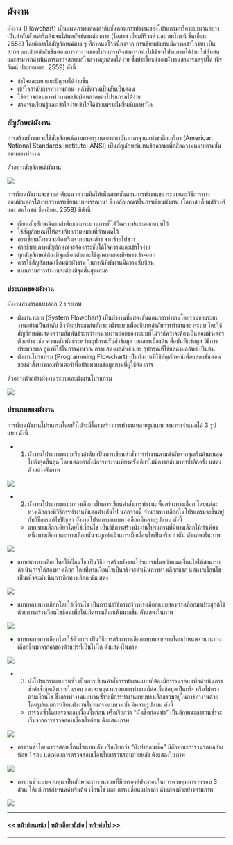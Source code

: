 ## ผังงาน
ผังงาน (Flowchart) เป็นแผนภาพแสดงลำดับขั้นตอนการทำงานของโปรแกรมหรือระบบงานอย่างเป็นลำดับตั้งแต่เริ่มต้นจนได้ผลลัพธ์ตามต้องการ (โอภาส เอี่ยมสิริวงศ์ และ สมโภชน์ ชื่นเอี่ยม. 2558) โดยมีการใช้สัญลักษณ์ต่าง ๆ ที่กำหนดไว้ เนื่องจาก การเขียนผังงานมีความเข้าใจง่าย เป็นสากล และช่วยลำดับขั้นตอนการทำงานของโปรแกรมจึงสามารถนำไปเขียนโปรแกรมได้ง่าย ไม่สับสน และสามารถดำเนินการตรวจสอบแก้ไขความถูกต้องได้ง่าย ซึ่งประโยชน์ของผังงานสามารถสรุปได้ (ธีรวัฒน์ ประกอบผล. 2559) ดังนี้
* ข้าใจและแยกแยะปัญหาได้ง่ายขึ้น
* เข้าใจลำดับการทำงานก่อน-หลังชัดเจนเป็นขั้นเป็นตอน
* ใช้ตรวจสอบการทำงานหาข้อผิดพลาดของโปรแกรมได้ง่าย
* สามารถเรียนรู้และเข้าใจง่ายเข้าใจได้ง่ายเพราะไม่ขึ้นกับภาษาใด

### สัญลักษณ์ผังงาน
การสร้างผังงานจะใช้สัญลักษณ์ตามมาตรฐานของสถาบันมาตรฐานแห่งชาติอเมริกา (American National Standards Institute: ANSI) เป็นสัญลักษณ์แทนข้อความเพื่อสื่อความหมายตามขั้นตอนการทำงาน 

ตัวอย่างสัญลักษณ์ผังงาน

<img src=img/0200-2.png>

การเขียนผังงานจะช่วยลำดับแนวความคิดให้เห็นภาพขั้นตอนการทำงานของระบบและวิธีการทางคอมพิวเตอร์ได้ง่ายกว่าการเขียนแบบพรรณานา  ซึ่งหลักเกณฑ์ในการเขียนผังงาน (โอภาส เอี่ยมสิริวงศ์ และ สมโภชน์ ชื่นเอี่ยม. 2558) มีดังนี้ 
* เขียนสัญลักษณ์ตามลำดับของกระบวนการที่ได้วิเคราะห์และออกแบบไว้
* ใช้สัญลักษณ์ที่ให้ตรงกับความหมายที่กำหนดไว้
* การเขียนผังงานจะต้องเริ่มจากบนลงล่าง จากซ้ายไปขวา
* คำอธิบายภาพสัญลักษณ์จะต้องกระชับได้ใจความและเข้าใจง่าย
* ทุกสัญลักษณ์ต้องมีจุดเชื่อมต่อและใช้ลูกศรแสดงทิศทางเข้า-ออก
* ควรใช้สัญลักษณ์เชื่อมต่อผังงาน ในกรณีที่ผังงานมีความซับซ้อน
* แผนภาพการทำงานจะต้องมีจุดสิ้นสุดเสมอ

### ประเภทของผังงาน
ผังงานสามารถแบ่งออก 2 ประเภท 
* ผังงานระบบ (System Flowchart) เป็นผังงานที่แสดงขั้นตอนการทำงานโดยรวมของระบบงานอย่างเป็นลำดับ ซึ่งวัตถุประสงค์หลักของผังระบบเพื่ออธิบายลำดับการทำงานของระบบ โดยใช้สัญลักษณ์แสดงความสัมพันธ์ระหว่างหน่วยงานย่อยของระบบที่ไม่จำกัดว่าจะต้องเป็นคอมพิวเตอร์ ตัวอย่าง เช่น ความสัมพันธ์ระหว่างอุปกรณ์รับส่งข้อมูล เอกสารเบื้องต้น สื่อบันทึกข้อมูล วิธีการประมวลผล สูตรที่ใช้ในการคำนวณ การแสดงผลลัพธ์ และ อุปกรณ์ที่ใช้แสดงผลลัพธ์ เป็นต้น
* ผังงานโปรแกรม (Programming Flowchart) เป็นผังงานที่ใช้สัญลักษณ์เพื่อแสดงขั้นตอนของคำสั่งทางคอมพิวเตอร์เพื่อประมวผลข้อมูลตามที่ผู้ใช้ต้องการ

ตัวอย่างตัวอย่างผังงานระบบและผังงานโปรแกรม

<img src=img/0201.png>

### ประเภทของผังงาน
การเขียนผังงานโปรแกรมโดยทั่งไปจะมีโครงสร้างการทำงานหลายรูปแบบ สามารถจำแนกได้ 3 รูปแบบ ดังนี้ 
* 1. ผังงานโปรแกรมแบบเรียงลำดับ เป็นการเขียนคำสั่งการทำงานตามลำดับจากจุดเริ่มต้นบนสุดไปถึงจุดสิ้นสุด โดยแต่ละคำสั่งมีการทำงานเพียงครั้งเดียวไม่มีการกลับมาทำซ้ำอีกครั้ง แสดงตัวอย่างดังภาพ

<img src=img/0202.png>

* 2. ผังงานโปรแกรมแบบทางเลือก เป็นการเขียนคำสั่งการทำงานเพื่อสร้างทางเลือก โดยแต่ละทางเลือกจะมีวิธีการทำงานที่แตกต่างกันไป นอกจากนี้ จำนวนทางเลือกในโปรแกรมจะขึ้นอยู่กับวิธีการแก้ไขปัญหา ผังงานโปรแกรมแบบทางเลือกมีหลายรูปแบบ ดังนี้
  * แบบทางเลือกเดียวโดยใช้เงื่อนไข เป็นวิธีการสร้างผังงานโปรแกรมที่มีทางเลือกให้ทำเพียงหนึ่งทางเลือก และทางเลือกนั้นจะถูกดำเนินการเมื่อเงื่อนไขเป็นจริงเท่านั้น ดังแสดงในภาพ

<img src=img/0203.png>

  * แบบสองทางเลือกโดยใช้เงื่อนไข เป็นวิธีการสร้างผังงานโปรแกรมโดยกำหนดเงื่อนไขให้สามารถดำเนินการได้สองทางเลือก โดยที่หากเงื่อนไขเป็นจริงจะดำเนินการทางเลือกแรก แต่หากเงื่อนไขเป็นเท็จจะดำเนินการอีกทางเลือก ดังแสดง

<img src=img/0204.png>

  * แบบหลายทางเลือกโดยใช้เงื่อนไข เป็นการนำวิธีการสร้างทางเลือกแบบสองทางเลือกมาประยุกต์ใช้ด้วยการสร้างเงื่อนไขซ้อนเพื่อให้เกิดทางเลือกเพิ่มมากขึ้น ดังแสดงในภาพ

<img src=img/0205.png>

  * แบบหลายทางเลือกโดยใช้ตัวแปร เป็นวิธีการสร้างทางเลือกแบบหลายทางโดยกำหนดจำนวนทางเลือกขึ้นมาจากค่าของตัวแปรที่เป็นไปได้ ดังแสดงในภาพ
  
<img src=img/0206.png>

* 3. ผังโปรแกรมแบบวนซ้ำ เป็นการเขียนคำสั่งการทำงานแบบที่ต้องมีการวนรอบ เพื่อดำเนินการซ้ำคำสั่งชุดเดิมภายในรอบ และจะหยุดวนรอบการทำงานก็ต่อเมื่อข้อมูลเป็นเท็จ หรือไม่ตรงตามเงื่อนไข ซึ่งการทำงานแบบวนซ้ำจะมีการทำงานแบบทางเลือกรวมอยู่ในการทำงานด้วย โดยรูปแบบการเขียนผังงานโปรแกรมแบบวนซ้ำ มีหลายรูปแบบ ดังนี้  
  * การวนซ้ำโดยตรวจสอบเงื่อนไขก่อน หรือเรียกว่า “ผังเช็คก่อนทำ”  เป็นลักษณะการวนซ้ำจะเริ่มจากการตรวจสอบเงื่อนไขก่อน ดังแสดงภาพ
  
<img src=img/0207.png>

  * การวนซ้ำโดยตรวจสอบเงื่อนไขภายหลัง หรือเรียกว่า “ผังทำก่อนเช็ค” มีลักษณะการวนรอบอย่างน้อย 1 รอบ และค่อยการตรวจสอบเงื่อนไขการวนรอบภายหลัง ดังแสดงในภาพ

<img src=img/0208.png>

  * การวนซ้ำแบบควบคุม เป็นลักษณะการวนรอบที่มีการองค์ประกอบในการควบคุมการวนรอบ 3 ส่วน ได้แก่ การกำหนดค่าเริ่มต้น เงื่อนไข และ การเปลี่ยนแปลงค่า ดังแสดงตัวอย่างตามภาพ

<img src=img/0209.png>

---
#### [<< หน้าก่อนหน้า](0201.md) | [หน้าเลือกหัวข้อ](README.md) | [หน้าต่อไป >>](0203.md)
---


